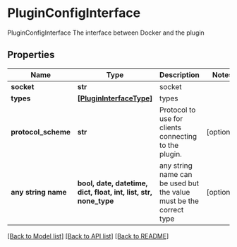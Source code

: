 # PluginConfigInterface

PluginConfigInterface The interface between Docker and the plugin

## Properties
Name | Type | Description | Notes
------------ | ------------- | ------------- | -------------
**socket** | **str** | socket | 
**types** | [**[PluginInterfaceType]**](PluginInterfaceType.md) | types | 
**protocol_scheme** | **str** | Protocol to use for clients connecting to the plugin. | [optional] 
**any string name** | **bool, date, datetime, dict, float, int, list, str, none_type** | any string name can be used but the value must be the correct type | [optional]

[[Back to Model list]](../README.md#documentation-for-models) [[Back to API list]](../README.md#documentation-for-api-endpoints) [[Back to README]](../README.md)


